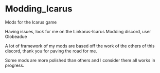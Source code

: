 # Modding_Icarus
Mods for the Icarus game

Having issues, look for me on the Linkarus-Icarus Modding discord, user Globeadue

A lot of framework of my mods are based off the work of the others of this discord, thank you for paving the road for me.

Some mods are more polished than others and I consider them all works in progress.

